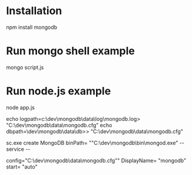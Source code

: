 # Installation
npm install mongodb

# Run mongo shell example
mongo script.js

# Run node.js example
node app.js

echo logpath=c:\dev\mongodb\data\log\mongodb.log> "C:\dev\mongodb\data\mongodb.cfg"
echo dbpath=\dev\mongodb\data\db>> "C:\dev\mongodb\data\mongodb.cfg"

sc.exe create MongoDB binPath= "\"C:\dev\mongodb\bin\mongod.exe\" --service --

config=\"C:\dev\mongodb\data\mongodb.cfg\"" DisplayName= "mongodb" start= "auto"